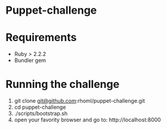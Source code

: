 # Puppet-challenge

# Requirements

- Ruby > 2.2.2
- Bundler gem

# Running the challenge

1. git clone git@github.com:rhoml/puppet-challenge.git
2. cd puppet-challenge
3. ./scripts/bootstrap.sh
4. open your favority browser and go to: http://localhost:8000

